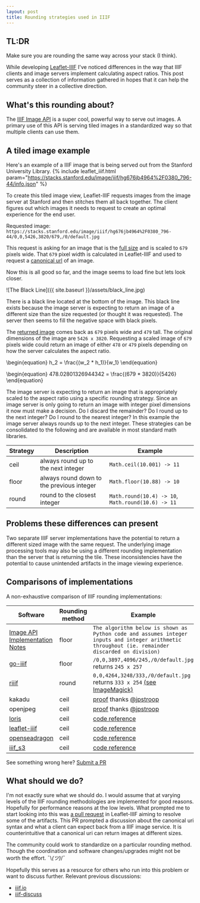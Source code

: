 ```yaml
---
layout: post
title: Rounding strategies used in IIIF
---
```


<script type="text/javascript"
    src="http://cdn.mathjax.org/mathjax/latest/MathJax.js?config=TeX-AMS-MML_HTMLorMML">
</script>

## TL:DR
Make sure you are rounding the same way across your stack (I think).

While developing [Leaflet-IIIF](https://github.com/mejackreed/Leaflet-IIIF) I've noticed differences in the way that IIIF clients and image servers implement calculating aspect ratios. This post serves as a collection of information gathered in hopes that it can help the community steer in a collective direction.

## What's this rounding about?

The [IIIF Image API](http://iiif.io/api/image/2.1/) is a super cool, powerful way to serve out images. A primary use of this API is serving tiled images in a standardized way so that multiple clients can use them.

## A tiled image example
Here's an example of a IIIF image that is being served out from the Stanford University Library.
{% include leaflet_iiif.html param="https://stacks.stanford.edu/image/iiif/hg676jb4964%2F0380_796-44/info.json" %}

To create this tiled image view, Leaflet-IIIF requests images from the image server at Stanford and then stitches them all back together. The client figures out which images it needs to request to create an optimal experience for the end user.

Requested image: `https://stacks.stanford.edu/image/iiif/hg676jb4964%2F0380_796-44/0,0,5426,3820/679,/0/default.jpg`

This request is asking for an image that is the [full size](http://iiif.io/api/image/2.1/#size) and is scaled to `679` pixels wide. That `679` pixel width is calculated in Leaflet-IIIF and used to request a [canonical url](http://iiif.io/api/image/2.1/#canonical-uri-syntax) of an image. 

Now this is all good so far, and the image seems to load fine but lets look closer.

![The Black Line]({{ site.baseurl }}/assets/black_line.jpg)

There is a black line located at the bottom of the image. This black line exists because the image server is expecting to return an image of a different size than the size requested (or thought it was requested). The server then seems to fill the negative space with black pixels.

The [returned image](https://stacks.stanford.edu/image/iiif/hg676jb4964%2F0380_796-44/0,0,5426,3820/679,/0/default.jpg) comes back as `679` pixels wide and `479` tall. The original dimensions of the image are `5426 x 3820`. Requesting a scaled image of `679` pixels wide could return an image of either `478` or `479` pixels depending on how the server calculates the aspect ratio.

\begin{equation}
  h_2 = \frac{(w_2 * h_1)}{w_1}
\end{equation}

\begin{equation}
 478.02801326944342 = \frac{(679 * 3820)}{5426}
\end{equation}

The image server is expecting to return an image that is appropriately scaled to the aspect ratio using a specific rounding strategy. Since an image server is only going to return an image with integer pixel dimensions it now must make a decision. Do I discard the remainder? Do I round up to the next integer? Do I round to the nearest integer? In this example the image server always rounds up to the next integer. These strategies can be consolidated to the following and are available in most standard math libraries.

Strategy | Description | Example
-------- | ----------- | -------
ceil | always round up to the next integer | `Math.ceil(10.001) -> 11`
floor | always round down to the previous integer | `Math.floor(10.88) -> 10`
round | round to the closest integer | `Math.round(10.4) -> 10`, `Math.round(10.6) -> 11`

## Problems these differences can present

Two separate IIIF server implementations have the potential to return a different sized image with the same request. The underlying image processing tools may also be using a different rounding implementation than the server that is returning the tile. These inconsistencies have the potential to cause unintended artifacts in the image viewing experience.

## Comparisons of implementations

A non-exhaustive comparison of IIIF rounding implementations:

Software | Rounding method | Example
-------- | --------------- | ---------------
[Image API Implementation Notes](http://iiif.io/api/image/2.1/#a-implementation-notes) | floor | `The algorithm below is shown as Python code and assumes integer inputs and integer arithmetic throughout (ie. remainder discarded on division)`
[go-iiif](https://github.com/thisisaaronland/go-iiif) | floor | `/0,0,3897,4096/245,/0/default.jpg` returns `245 x 257`
[riiif](https://github.com/curationexperts/riiif) | round | `0,0,4264,3248/333,/0/default.jpg` returns `333 x 254` [(see ImageMagick)](http://www.imagemagick.org/Usage/resize/)
kakadu | ceil | [proof](https://gist.github.com/jpstroop/75370e438cdce8f34817c475e6eb5969) thanks [@jpstroop](https://twitter.com/jpstroop) |
openjpeg | ceil | [proof](https://gist.github.com/jpstroop/75370e438cdce8f34817c475e6eb5969) thanks [@jpstroop](https://twitter.com/jpstroop) |
[loris](https://github.com/loris-imageserver/loris) | ceil | [code reference](https://github.com/loris-imageserver/loris/blob/36c9ccd386b55c3f27216ba93580b51583f83725/loris/transforms.py#L189)
[leaflet-iiif](https://github.com/mejackreed/Leaflet-IIIF) | ceil | [code reference](https://github.com/mejackreed/Leaflet-IIIF/blob/master/leaflet-iiif.js#L54)
[openseadragon](https://github.com/openseadragon/openseadragon) | ceil | [code reference](https://github.com/openseadragon/openseadragon/blob/master/src/iiiftilesource.js#L343)
[iiif_s3](https://github.com/cmoa/iiif_s3) | ceil | [code reference](https://github.com/cmoa/iiif_s3/blob/master/lib/iiif_s3/builder.rb#L186-L190)

See something wrong here? [Submit a PR](https://github.com/mejackreed/jack-reed.com/blob/master/_posts/2016-10-14-rounding-strategies-used-in-iiif.md)

## What should we do?

I'm not exactly sure what we should do. I would assume that at varying levels of the IIIF rounding methodologies are implemented for good reasons. Hopefully for performance reasons at the low levels. What prompted me to start looking into this was [a pull request](https://github.com/mejackreed/Leaflet-IIIF/pull/49) in Leaflet-IIIF aiming to resolve some of the artifacts. This PR prompted a discussion about the canonical uri syntax and what a client can expect back from a IIIF image service. It is counterintuitive that a canonical uri can return images at different sizes.

The community could work to standardize on a particular rounding method. Though the coordination and software changes/upgrades might not be worth the effort. ¯\\_(ツ)_/¯

Hopefully this serves as a resource for others who run into this problem or want to discuss further. Relevant previous discussions:
 - [iiif.io](https://github.com/IIIF/iiif.io/issues?utf8=%E2%9C%93&q=is%3Aissue%20rounding%20)
 - [iiif-discuss](https://groups.google.com/forum/#!searchin/iiif-discuss/rounding%7Csort:relevance)
